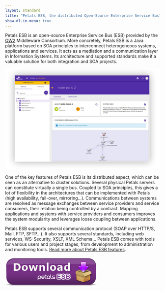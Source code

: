 ```yaml
---
layout: standard
title: "Petals ESB, the distributed Open-Source Enterprise Service Bus"
show-dl-in-menu: true
---
```

Petals ESB is an open-source Enterprise Service Bus (ESB) provided by the [OW2](http://ow2.org) Middleware Consortium.
More concretely, Petals ESB is a Java platform based on SOA principles to interconnect heterogeneous systems, applications and services. It acts as a mediation and a communication layer in Information Systems. Its architecture and supported standards make it a valuable solution for both integration and SOA projects.

<div id="explanation-img-wrapper">
	<a href="/resources/images/topology-linagora-gso.png">
		<img id="explanation-img" src="/resources/images/topology-linagora-gso.png" alt="Illustration of Petals' Cockpit" title="How Petals ESB can help you to build a SOA infrastructure">
	</a>
</div>

One of the key features of Petals ESB is its distributed aspect, which can be seen as an alternative to cluster solutions.
Several physical Petals servers can constitute virtually a single bus. Coupled to SOA principles, this gives a lot of flexibility in the architectures that can be implemented with Petals (high availability, fail-over, mirroring...). Communications between systems are resolved as message exchanges between service providers and service consumers, their relation being controlled by a contract. Mapping applications and systems with service providers and consumers improves the system modularity and leverages loose coupling between applications.

Petals ESB supports several communication protocol (SOAP over HTTP/S, Mail, FTP, SFTP...). It also supports several standards, including web services, WS-Security, XSLT, XML Schema... Petals ESB comes with tools for various users and project stages, from development to administration and monitoring tools. [Read more about Petals ESB features](/html/overview.html).

<div id="download-img-wrapper">
	<a href="/html/download.html"><img src="/resources/images/download_petals-esb_3.1.png" alt="Download Petals ESB" /></a>
</div>
